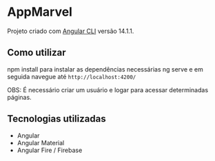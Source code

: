 # AppMarvel

Projeto criado com [Angular CLI](https://github.com/angular/angular-cli) versão 14.1.1.

## Como utilizar

npm install para instalar as dependências necessárias
ng serve e em seguida navegue até `http://localhost:4200/`

OBS: É necessário criar um usuário e logar para acessar determinadas páginas.

## Tecnologias utilizadas

- Angular
- Angular Material
- Angular Fire / Firebase

